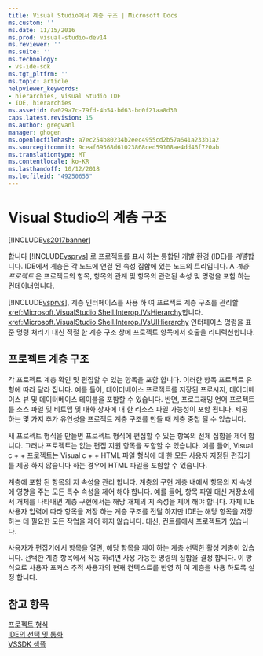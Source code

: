 ```yaml
---
title: Visual Studio에서 계층 구조 | Microsoft Docs
ms.custom: ''
ms.date: 11/15/2016
ms.prod: visual-studio-dev14
ms.reviewer: ''
ms.suite: ''
ms.technology:
- vs-ide-sdk
ms.tgt_pltfrm: ''
ms.topic: article
helpviewer_keywords:
- hierarchies, Visual Studio IDE
- IDE, hierarchies
ms.assetid: 0a029a7c-79fd-4b54-bd63-bd0f21aa8d30
caps.latest.revision: 15
ms.author: gregvanl
manager: ghogen
ms.openlocfilehash: a7ec254b80234b2eec4955cd2b57a641a233b1a2
ms.sourcegitcommit: 9ceaf69568d61023868ced59108ae4dd46f720ab
ms.translationtype: MT
ms.contentlocale: ko-KR
ms.lasthandoff: 10/12/2018
ms.locfileid: "49250655"
---
```

# <a name="hierarchies-in-visual-studio"></a>Visual Studio의 계층 구조
[!INCLUDE[vs2017banner](../../includes/vs2017banner.md)]

합니다 [!INCLUDE[vsprvs](../../includes/vsprvs-md.md)] 로 프로젝트를 표시 하는 통합된 개발 환경 (IDE)를 *계층*합니다. IDE에서 계층은 각 노드에 연결 된 속성 집합에 있는 노드의 트리입니다. A *계층 프로젝트* 은 프로젝트의 항목, 항목의 관계 및 항목의 관련된 속성 및 명령을 포함 하는 컨테이너입니다.  
  
 [!INCLUDE[vsprvs](../../includes/vsprvs-md.md)], 계층 인터페이스를 사용 하 여 프로젝트 계층 구조를 관리할 <xref:Microsoft.VisualStudio.Shell.Interop.IVsHierarchy>합니다. <xref:Microsoft.VisualStudio.Shell.Interop.IVsUIHierarchy> 인터페이스 명령을 표준 명령 처리기 대신 적절 한 계층 구조 창에 프로젝트 항목에서 호출을 리디렉션합니다.  
  
## <a name="project-hierarchies"></a>프로젝트 계층 구조  
 각 프로젝트 계층 확인 및 편집할 수 있는 항목을 포함 합니다. 이러한 항목 프로젝트 유형에 따라 달라 집니다. 예를 들어, 데이터베이스 프로젝트를 저장된 프로시저, 데이터베이스 뷰 및 데이터베이스 테이블을 포함할 수 있습니다. 반면, 프로그래밍 언어 프로젝트를 소스 파일 및 비트맵 및 대화 상자에 대 한 리소스 파일 가능성이 포함 됩니다. 제공 하는 몇 가지 추가 유연성을 프로젝트 계층 구조를 만들 때 계층 중첩 될 수 있습니다.  
  
 새 프로젝트 형식을 만들면 프로젝트 형식에 편집할 수 있는 항목의 전체 집합을 제어 합니다. 그러나 프로젝트는 없는 편집 지원 항목을 포함할 수 있습니다. 예를 들어, Visual c + + 프로젝트는 Visual c + + HTML 파일 형식에 대 한 모든 사용자 지정된 편집기를 제공 하지 않습니다 하는 경우에 HTML 파일을 포함할 수 있습니다.  
  
 계층에 포함 된 항목의 지 속성을 관리 합니다. 계층의 구현 계층 내에서 항목의 지 속성에 영향을 주는 모든 특수 속성을 제어 해야 합니다. 예를 들어, 항목 파일 대신 저장소에서 개체를 나타내면 계층 구현에서는 해당 개체의 지 속성을 제어 해야 합니다. 자체 IDE 사용자 입력에 따라 항목을 저장 하는 계층 구조를 전달 하지만 IDE는 해당 항목을 저장 하는 데 필요한 모든 작업을 제어 하지 않습니다. 대신, 컨트롤에서 프로젝트가 있습니다.  
  
 사용자가 편집기에서 항목을 열면, 해당 항목을 제어 하는 계층 선택한 활성 계층이 있습니다. 선택한 계층 항목에서 작동 하려면 사용 가능한 명령의 집합을 결정 합니다. 이 방식으로 사용자 포커스 추적 사용자의 현재 컨텍스트를 반영 하 여 계층을 사용 하도록 설정 합니다.  
  
## <a name="see-also"></a>참고 항목  
 [프로젝트 형식](../../extensibility/internals/project-types.md)   
 [IDE의 선택 및 통화](../../extensibility/internals/selection-and-currency-in-the-ide.md)   
 [VSSDK 샘플](../../misc/vssdk-samples.md)

